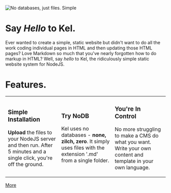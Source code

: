 ![No databases, just files. Simple](/front.jpg)

# Say _Hello_ to Kel.
Ever wanted to create a simple, static website but didn't want to do all the work coding individual pages in HTML and then updating those HTML pages? Love Markdown so much that you've nearly forgotten how to do markup in HTML? Well, say _hello_ to Kel, the ridiculously simple static website system for NodeJS. 

# Features.
<table>
	<tr>
		<td width=33%>
			<h3>Simple Installation</h3>
			<p><b>Upload</b> the files to your NodeJS server and then run. After 5 minutes and a single click, you're off the ground.</p>
		</td>
		<td width=33%>
			<h3>Try NoDB</h3>
			<p>Kel uses no databases - <b>none, zilch, zero</b>. It simply uses files with the extension '.md' from a single folder.</p>
		</td>
		<td width=33%>
			<h3>You're In Control</h3>
			<p>No more struggling to make a CMS do what you want. Write your own content and template in your own language.</p>
		</td>
	</tr>
</table>

[More](/about)
